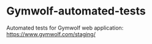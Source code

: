 # Gymwolf-automated-tests
Automated tests for Gymwolf web application: https://www.gymwolf.com/staging/
